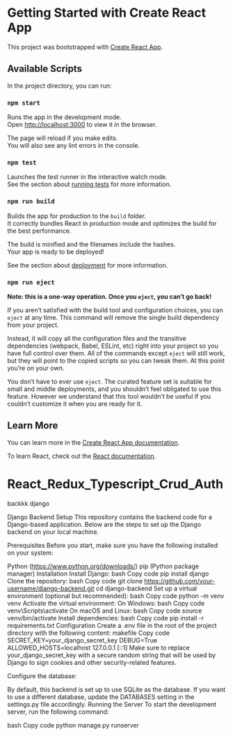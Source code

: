 # Getting Started with Create React App

This project was bootstrapped with [Create React App](https://github.com/facebook/create-react-app).

## Available Scripts

In the project directory, you can run:

### `npm start`

Runs the app in the development mode.\
Open [http://localhost:3000](http://localhost:3000) to view it in the browser.

The page will reload if you make edits.\
You will also see any lint errors in the console.

### `npm test`

Launches the test runner in the interactive watch mode.\
See the section about [running tests](https://facebook.github.io/create-react-app/docs/running-tests) for more information.

### `npm run build`

Builds the app for production to the `build` folder.\
It correctly bundles React in production mode and optimizes the build for the best performance.

The build is minified and the filenames include the hashes.\
Your app is ready to be deployed!

See the section about [deployment](https://facebook.github.io/create-react-app/docs/deployment) for more information.

### `npm run eject`

**Note: this is a one-way operation. Once you `eject`, you can’t go back!**

If you aren’t satisfied with the build tool and configuration choices, you can `eject` at any time. This command will remove the single build dependency from your project.

Instead, it will copy all the configuration files and the transitive dependencies (webpack, Babel, ESLint, etc) right into your project so you have full control over them. All of the commands except `eject` will still work, but they will point to the copied scripts so you can tweak them. At this point you’re on your own.

You don’t have to ever use `eject`. The curated feature set is suitable for small and middle deployments, and you shouldn’t feel obligated to use this feature. However we understand that this tool wouldn’t be useful if you couldn’t customize it when you are ready for it.

## Learn More

You can learn more in the [Create React App documentation](https://facebook.github.io/create-react-app/docs/getting-started).

To learn React, check out the [React documentation](https://reactjs.org/).
# React_Redux_Typescript_Crud_Auth




backkk django 


Django Backend Setup
This repository contains the backend code for a Django-based application. Below are the steps to set up the Django backend on your local machine.

Prerequisites
Before you start, make sure you have the following installed on your system:

Python (https://www.python.org/downloads/)
pip (Python package manager)
Installation
Install Django:
bash
Copy code
pip install django
Clone the repository:
bash
Copy code
git clone https://github.com/your-username/django-backend.git
cd django-backend
Set up a virtual environment (optional but recommended):
bash
Copy code
python -m venv venv
Activate the virtual environment:
On Windows:
bash
Copy code
venv\Scripts\activate
On macOS and Linux:
bash
Copy code
source venv/bin/activate
Install dependencies:
bash
Copy code
pip install -r requirements.txt
Configuration
Create a .env file in the root of the project directory with the following content:
makefile
Copy code
SECRET_KEY=your_django_secret_key
DEBUG=True
ALLOWED_HOSTS=localhost 127.0.0.1 [::1]
Make sure to replace your_django_secret_key with a secure random string that will be used by Django to sign cookies and other security-related features.

Configure the database:

By default, this backend is set up to use SQLite as the database. If you want to use a different database, update the DATABASES setting in the settings.py file accordingly.
Running the Server
To start the development server, run the following command:

bash
Copy code
python manage.py runserver

